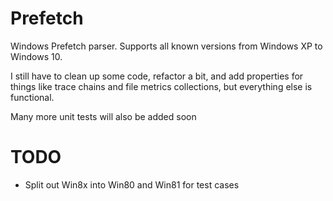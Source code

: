 # Prefetch
Windows Prefetch parser. Supports all known versions from Windows XP to Windows 10.

I still have to clean up some code, refactor a bit, and add properties for things like trace chains and file metrics collections, but everything else is functional.

Many more unit tests will also be added soon

# TODO
- Split out Win8x into Win80 and Win81 for test cases
